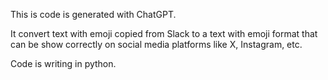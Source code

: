 This is code is generated with ChatGPT.

It convert text with emoji copied from Slack to a text with emoji format that can be show correctly on social media platforms like X, Instagram, etc.

Code is writing in python.
